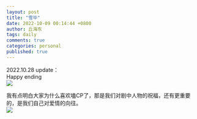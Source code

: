 ```yaml
---
layout: post
title: "雪毕"
date: 2022-10-09 00:14:44 +0800
author: 丘海东 
tags: daily
comments: true
categories: personal
published: true
---
```

2022.10.28 update：  
Happy ending  
![](http://r.photo.store.qq.com/psc?/V53xBhKC4JFvE03uTNAL1QWxNF3K6JJT/bqQfVz5yrrGYSXMvKr.cqe1zh6Vh7xBQ5aHyOeUe8dVeO4gGkCdXNShiifvkCK9ViQnaLk0A*dy2B.qn4Vs8W3b89rLloCxjsrp5*VGN86M!/r)  

我有点明白大家为什么喜欢嗑CP了，那是我们对剧中人物的祝福，还有更重要的，是我们自己对爱情的向往。  
![](http://r.photo.store.qq.com/psc?/V53xBhKC4JFvE03uTNAL1QWxNF3K6JJT/bqQfVz5yrrGYSXMvKr.cqQFTqKWDpsUS9S3RH8Fc9hDyaIGKguipX5C8SSjunK.GreNZDV558zcHI3O6M4naCl9T8XN1KVYHYacCJqVO*Ac!/r)
